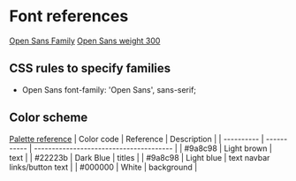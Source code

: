 # Font references
[Open Sans Family](https://fonts.google.com/specimen/Open+Sans)
[Open Sans weight 300](https://fonts.googleapis.com/css2?family=Open+Sans:wght@300)


## CSS rules to specify families
-  Open Sans
font-family: 'Open Sans', sans-serif;

## Color scheme
[Palette reference](https://coolors.co/22223b-4a4e69-9a8c98-c9ada7-f2e9e4)
| Color code | Reference   | Description                             |
| ---------- | ----------- | --------------------------------------- |
| #9a8c98    | Light brown | text                                    |
| #22223b    | Dark Blue   | titles                                  |
| #9a8c98    | Light blue  | text navbar links/button text           |
| #000000    | White       | background                              |
